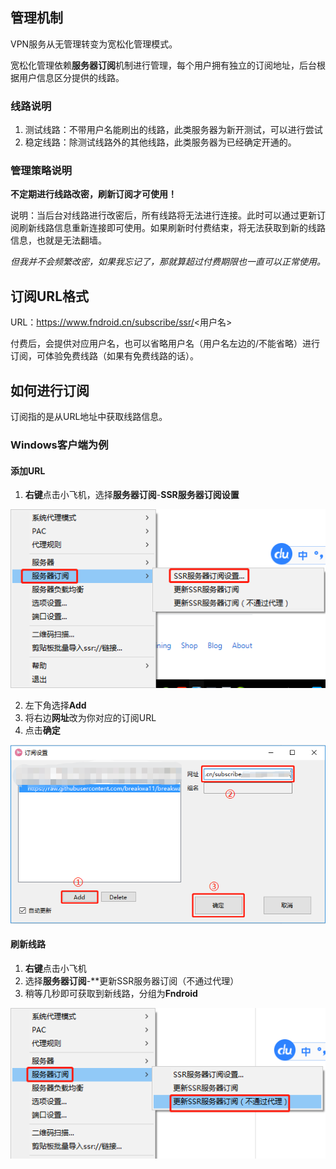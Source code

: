 ## 管理机制
VPN服务从无管理转变为宽松化管理模式。

宽松化管理依赖**服务器订阅**机制进行管理，每个用户拥有独立的订阅地址，后台根据用户信息区分提供的线路。


### 线路说明
1. 测试线路：不带用户名能刷出的线路，此类服务器为新开测试，可以进行尝试
1. 稳定线路：除测试线路外的其他线路，此类服务器为已经确定开通的。

### 管理策略说明
**不定期进行线路改密，刷新订阅才可使用！**

说明：当后台对线路进行改密后，所有线路将无法进行连接。此时可以通过更新订阅刷新线路信息重新连接即可使用。如果刷新时付费结束，将无法获取到新的线路信息，也就是无法翻墙。

*但我并不会频繁改密，如果我忘记了，那就算超过付费期限也一直可以正常使用。*

## 订阅URL格式

URL：https://www.fndroid.cn/subscribe/ssr/<用户名>

付费后，会提供对应用户名，也可以省略用户名（用户名左边的/不能省略）进行订阅，可体验免费线路（如果有免费线路的话）。

## 如何进行订阅

订阅指的是从URL地址中获取线路信息。

### Windows客户端为例
#### 添加URL
1. **右键**点击小飞机，选择**服务器订阅**-**SSR服务器订阅设置**

![](https://github.com/Fndroid/About_VPN/blob/master/imgs/s1.png)

2. 左下角选择**Add**
3. 将右边**网址**改为你对应的订阅URL
4. 点击**确定**

![](https://github.com/Fndroid/About_VPN/blob/master/imgs/s2.png)

#### 刷新线路
1. **右键**点击小飞机
2. 选择**服务器订阅**-**更新SSR服务器订阅（不通过代理）
3. 稍等几秒即可获取到新线路，分组为**Fndroid**

![](https://github.com/Fndroid/About_VPN/blob/master/imgs/s3.png)
